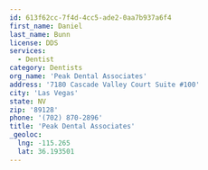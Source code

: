 ```yaml
---
id: 613f62cc-7f4d-4cc5-ade2-0aa7b937a6f4
first_name: Daniel
last_name: Bunn
license: DDS
services:
  - Dentist
category: Dentists
org_name: 'Peak Dental Associates'
address: '7180 Cascade Valley Court Suite #100'
city: 'Las Vegas'
state: NV
zip: '89128'
phone: '(702) 870-2896'
title: 'Peak Dental Associates'
_geoloc:
  lng: -115.265
  lat: 36.193501
---
```

